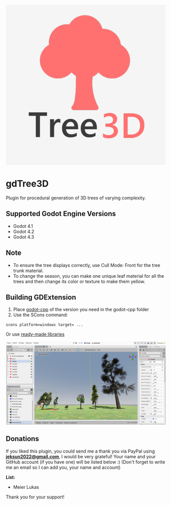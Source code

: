 <img src="image/tree3d.png">

# gdTree3D
Plugin for procedural generation of 3D trees of varying complexity.

## Supported Godot Engine Versions
- Godot 4.1
- Godot 4.2
- Godot 4.3

## Note
- To ensure the tree displays correctly, use Cull Mode: Front for the tree trunk material.
- To change the season, you can make one unique leaf material for all the trees and then change its color or texture to make them yellow.

## Building GDExtension

1. Place [godot-cpp](https://github.com/godotengine/godot-cpp) of the version you need in the godot-cpp folder
2. Use the SCons command:
```
scons platform=windows target= ...
```
Or use [ready-made libraries](https://github.com/JekSun97/gdTree3D/releases)

<img src="image/preview.png">

## Donations
If you liked this plugin, you could send me a thank you via PayPal using **jeksun2022@gmail.com**, I would be very grateful!
Your name and your GitHub account (if you have one) will be listed below :)
(Don't forget to write me an email so I can add you, your name and account)

**List:**
- Meier Lukas

Thank you for your support!